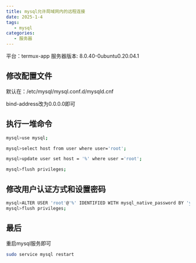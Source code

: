 ```yaml
---
title: mysql允许局域网内的远程连接
date: 2025-1-4
tags:
   - mysql
categories:
   - 服务器
---
```


平台：termux-app
服务器版本: 8.0.40-0ubuntu0.20.04.1

## 修改配置文件
默认在：/etc/mysql/mysql.conf.d/mysqld.cnf

bind-address改为0.0.0.0即可

## 执行一堆命令
```sh
mysql>use mysql;

mysql>select host from user where user='root';

mysql>update user set host = '%' where user ='root';

mysql>flush privileges;

```

## 修改用户认证方式和设置密码
```sh
mysql>ALTER USER 'root'@'%' IDENTIFIED WITH mysql_native_password BY 'your_secure_password';
mysql>flush privileges;
```

## 最后
重启mysql服务即可
```sh
sudo service mysql restart
```